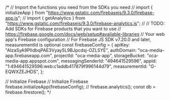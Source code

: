 /* // Import the functions you need from the SDKs you need
// import { initializeApp } from "https://www.gstatic.com/firebasejs/9.3.0/firebase-app.js";
// import { getAnalytics } from "https://www.gstatic.com/firebasejs/9.3.0/firebase-analytics.js";
// // TODO: Add SDKs for Firebase products that you want to use
// https://firebase.google.com/docs/web/setup#available-libraries
// Your web app's Firebase configuration
// For Firebase JS SDK v7.20.0 and later, measurementId is optional
const firebaseConfig = {
  apiKey: "AIzaSyA9PIIdbqPAE3Vyay5L9BJpcdsj-OZLSYE",
  authDomain: "oca-media-app.firebaseapp.com",
  projectId: "oca-media-app",
  storageBucket: "oca-media-app.appspot.com",
  messagingSenderId: "494641529596",
  appId: "1:494641529596:web:c1addb417879f996144d79",
  measurementId: "G-EQWXZEJHDS",
};

// Initialize Firebase
// Initialize Firebase
firebase.initializeApp(firebaseConfig);
// firebase.analytics();
const db = firebase.firestore(); */

